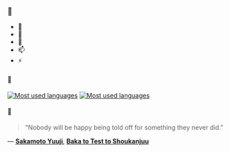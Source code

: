 ### 👋

- 🔭
- 🌱
- 💬
- 📫
- ⚡

#### 🧏

[![Most used languages](https://github-readme-stats-aynah.vercel.app/api/top-langs/?username=aynh&theme=solarized-dark&langs_count=6&layout=compact&hide_title=true)](https://github.com/anuraghazra/github-readme-stats#gh-dark-mode-only)
[![Most used languages](https://github-readme-stats-aynah.vercel.app/api/top-langs/?username=aynh&theme=solarized-light&langs_count=6&layout=compact&hide_title=true)](https://github.com/anuraghazra/github-readme-stats#gh-light-mode-only)

#### 💬

> "Nobody will be happy being told off for something they never did."

&mdash; [**Sakamoto Yuuji**](https://myanimelist.net/character.php?q=Sakamoto%20Yuuji&cat=character), [**Baka to Test to Shoukanjuu**](https://myanimelist.net/search/all?q=Baka%20to%20Test%20to%20Shoukanjuu&cat=all)
